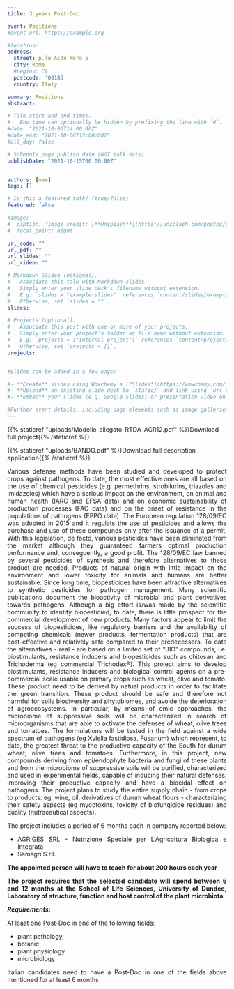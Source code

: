 ```yaml
---
title: 3 years Post-Doc

event: Positions
#event_url: https://example.org

#location: 
address:
  street: p.le Aldo Moro 5
  city: Rome
  #region: CA
  postcode: '00185'
  country: Italy

summary: Positions
abstract: 

# Talk start and end times.
#   End time can optionally be hidden by prefixing the line with `#`.
#date: "2021-10-06T14:00:00Z"
#date_end: "2021-10-06T15:00:00Z"
#all_day: false

# Schedule page publish date (NOT talk date).
publishDate: "2021-10-15T00:00:00Z"


authors: [max]
tags: []

# Is this a featured talk? (true/false)
featured: false

#image:
#  caption: 'Image credit: [**Unsplash**](https://unsplash.com/photos/bzdhc5b3Bxs)'
#  focal_point: Right

url_code: ""
url_pdf: ""
url_slides: ""
url_video: ""

# Markdown Slides (optional).
#   Associate this talk with Markdown slides.
#   Simply enter your slide deck's filename without extension.
#   E.g. `slides = "example-slides"` references `content/slides/example-slides.md`.
#   Otherwise, set `slides = ""`.
slides:

# Projects (optional).
#   Associate this post with one or more of your projects.
#   Simply enter your project's folder or file name without extension.
#   E.g. `projects = ["internal-project"]` references `content/project/deep-learning/index.md`.
#   Otherwise, set `projects = []`.
projects: 


#Slides can be added in a few ways:

#- **Create** slides using Wowchemy's [*Slides*](https://wowchemy.com/docs/managing-content/#create-slides) feature and link using `slides` parameter in the front matter of the talk file
#- **Upload** an existing slide deck to `static/` and link using `url_slides` parameter in the front matter of the talk file
#- **Embed** your slides (e.g. Google Slides) or presentation video on this page using [shortcodes](https://wowchemy.com/docs/writing-markdown-latex/).

#Further event details, including page elements such as image galleries, can be added to the body of this page.
---
```


{{% staticref "uploads/Modello_allegato_RTDA_AGR12.pdf" %}}Download full project{{% /staticref %}}

{{% staticref "uploads/BANDO.pdf" %}}Download full description application{{% /staticref %}}

<div style="text-align: justify"> 
Various defense methods have been studied and developed to protect crops against pathogens. 
To date, the most effective ones are all based on the use of chemical pesticides (e.g. permethrins, strobilurins, triazoles and imidazoles) 
which have a serious impact on the environment, on animal and human health (IARC and EFSA data) and 
on economic sustainability of production processes (FAO data) and on the onset of resistance in the populations of 
pathogens (EPPO data). The European regulation 128/09/EC was adopted in 2015 and it regulats the 
use of pesticides and allows the purchase and use of these compounds only after the issuance of a permit. 
With this legislation, de facto, various pesticides have been eliminated from the market although they guaranteed 
farmers optimal production performance and, conseguently, a good profit.
The 128/09/EC law banned by several pesticides of synthesis and therefore alternatives to these product are needed. 
Products of natural origin  with little impact on the environment and lower toxicity for animals and humans are better sustainable.
Since long time, biopesticides have been attractive alternatives to synthetic pesticides for pathogen management. 
Many scientific publications document the bioactivity of microbial and plant derivatives towards pathogens. 
Although a big effort is/was made by the scientific community to identify biopesticied, to date, there is little prospect for the commercial development 
of new products. Many factors appear to limit the success of biopesticides, like regulatory barriers and 
the availability of competing chemicals (newer products, fermentation products) that are cost-effective and relatively 
safe compared to their predecessors. To date the alternatives - real - are based on a limited set of “BIO” compounds,
i.e. biostimulants, resistance inducers and biopesticides such as chitosan and Trichoderma (eg commercial Trichodex®).
This project aims to develop biostimulants, resistance inducers and biological control agents on a pre-commercial scale 
usable on primary crops such as wheat, olive and tomato. These product need to be derived by natual products 
in order to facilitate the green transition. These product should be safe and therefore not harmful for soils biodiversity 
and phytobiomes, and avoide the deterioration of agroecosystems.
In particular, by means of omic approaches, the microbiome of suppressive soils will be characterized in search of 
microorganisms that are able to activate the defenses of wheat, olive trees and tomatoes. The formulations will be 
tested in the field against a wide spectrum of pathogens (eg Xylella fastidiosa, Fusarium) which represent, to date, 
the greatest threat to the productive capacity 
of the South for durum wheat, olive trees and tomatoes. Furthermore, in this project, new compounds deriving from 
epi/endophyte bacteria and fungi of these plants and from the microbiome of suppressive soils will be purified, 
characterized and used in experimental fields, capable of inducing their natural defenses, improving their productive 
capacity and have a biocidal effect on pathogens. The project plans to study the entire supply chain 
- from crops to products: eg. wine, oil, derivatives of durum wheat flours - characterizing their safety aspects 
(eg mycotoxins, toxicity of biofungicide residues) and quality (nutraceutical aspects).

The project includes a period of 6 months each in company reported below:
- AGRIGES SRL - Nutrizione Speciale per L'Agricoltura Biologica e Integrata
- Samagri S.r.l.

**The appointed person will have to teach for about 200 hours each year** 

**The project requires that the selected candidate will spend between 6 and 12 months at the School of Life Sciences, University of Dundee, Laboratory of structure, function and host control of the plant microbiota**

***Requirements:***

At least one Post-Doc in one of the following fields:
- plant pathology,
- botanic
- plant physiology
- microbiology

Italian candidates need to have a Post-Doc in one of the fields above mentioned for at least 6 months 

</div>
